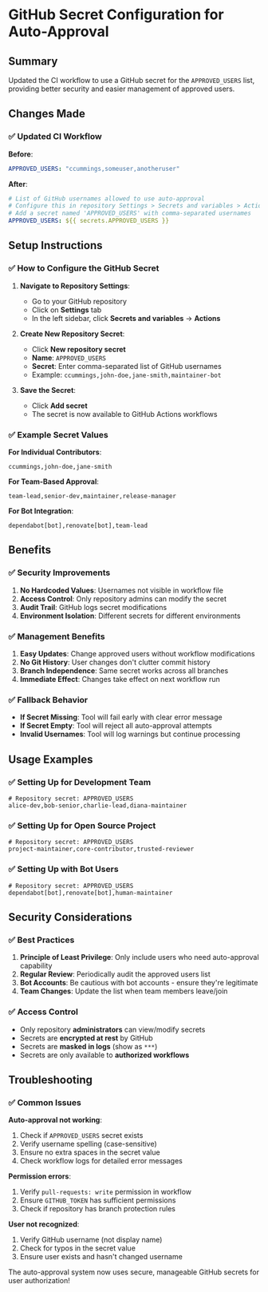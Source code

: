 # GitHub Secret Configuration for Auto-Approval

## Summary
Updated the CI workflow to use a GitHub secret for the `APPROVED_USERS` list, providing better security and easier management of approved users.

## Changes Made

### ✅ Updated CI Workflow
**Before**:
```yaml
APPROVED_USERS: "ccummings,someuser,anotheruser"
```

**After**:
```yaml
# List of GitHub usernames allowed to use auto-approval
# Configure this in repository Settings > Secrets and variables > Actions
# Add a secret named 'APPROVED_USERS' with comma-separated usernames
APPROVED_USERS: ${{ secrets.APPROVED_USERS }}
```

## Setup Instructions

### ✅ How to Configure the GitHub Secret

1. **Navigate to Repository Settings**:
   - Go to your GitHub repository
   - Click on **Settings** tab
   - In the left sidebar, click **Secrets and variables** → **Actions**

2. **Create New Repository Secret**:
   - Click **New repository secret**
   - **Name**: `APPROVED_USERS`
   - **Secret**: Enter comma-separated list of GitHub usernames
   - Example: `ccummings,john-doe,jane-smith,maintainer-bot`

3. **Save the Secret**:
   - Click **Add secret**
   - The secret is now available to GitHub Actions workflows

### ✅ Example Secret Values

**For Individual Contributors**:
```
ccummings,john-doe,jane-smith
```

**For Team-Based Approval**:
```
team-lead,senior-dev,maintainer,release-manager
```

**For Bot Integration**:
```
dependabot[bot],renovate[bot],team-lead
```

## Benefits

### ✅ Security Improvements
1. **No Hardcoded Values**: Usernames not visible in workflow file
2. **Access Control**: Only repository admins can modify the secret
3. **Audit Trail**: GitHub logs secret modifications
4. **Environment Isolation**: Different secrets for different environments

### ✅ Management Benefits
1. **Easy Updates**: Change approved users without workflow modifications
2. **No Git History**: User changes don't clutter commit history
3. **Branch Independence**: Same secret works across all branches
4. **Immediate Effect**: Changes take effect on next workflow run

### ✅ Fallback Behavior
- **If Secret Missing**: Tool will fail early with clear error message
- **If Secret Empty**: Tool will reject all auto-approval attempts
- **Invalid Usernames**: Tool will log warnings but continue processing

## Usage Examples

### ✅ Setting Up for Development Team
```
# Repository secret: APPROVED_USERS
alice-dev,bob-senior,charlie-lead,diana-maintainer
```

### ✅ Setting Up for Open Source Project
```
# Repository secret: APPROVED_USERS
project-maintainer,core-contributor,trusted-reviewer
```

### ✅ Setting Up with Bot Users
```
# Repository secret: APPROVED_USERS
dependabot[bot],renovate[bot],human-maintainer
```

## Security Considerations

### ✅ Best Practices
1. **Principle of Least Privilege**: Only include users who need auto-approval capability
2. **Regular Review**: Periodically audit the approved users list
3. **Bot Accounts**: Be cautious with bot accounts - ensure they're legitimate
4. **Team Changes**: Update the list when team members leave/join

### ✅ Access Control
- Only repository **administrators** can view/modify secrets
- Secrets are **encrypted at rest** by GitHub
- Secrets are **masked in logs** (show as `***`)
- Secrets are only available to **authorized workflows**

## Troubleshooting

### ✅ Common Issues

**Auto-approval not working**:
1. Check if `APPROVED_USERS` secret exists
2. Verify username spelling (case-sensitive)
3. Ensure no extra spaces in the secret value
4. Check workflow logs for detailed error messages

**Permission errors**:
1. Verify `pull-requests: write` permission in workflow
2. Ensure `GITHUB_TOKEN` has sufficient permissions
3. Check if repository has branch protection rules

**User not recognized**:
1. Verify GitHub username (not display name)
2. Check for typos in the secret value
3. Ensure user exists and hasn't changed username

The auto-approval system now uses secure, manageable GitHub secrets for user authorization!
